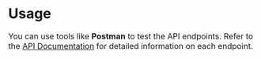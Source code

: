 <h1>Usage</h1>

<p style="font-size: 16px;">You can use tools like <strong>Postman</strong> to test the API endpoints. Refer to the <a href="https://documenter.getpostman.com/view/36015273/2sA3QzaTwz" target="_blank">API Documentation</a> for detailed information on each endpoint.</p>
